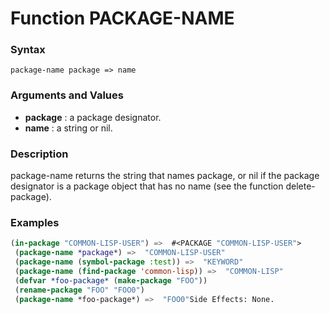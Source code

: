 <!-- Generated on 05/10/2020 by https://github.com/anto2oo/clhs-evolved -->

# Function PACKAGE-NAME

### Syntax
`package-name package => name`  


### Arguments and Values
- **package** : a package designator.   
- **name** : a string  or nil.   


### Description
package-name returns the string that names package,  or nil if the package designator is a package object that has no name (see the function delete-package).



### Examples
```lisp 
(in-package "COMMON-LISP-USER") =>  #<PACKAGE "COMMON-LISP-USER">
 (package-name *package*) =>  "COMMON-LISP-USER"
 (package-name (symbol-package :test)) =>  "KEYWORD"
 (package-name (find-package 'common-lisp)) =>  "COMMON-LISP"
 (defvar *foo-package* (make-package "FOO"))
 (rename-package "FOO" "FOO0")
 (package-name *foo-package*) =>  "FOO0"Side Effects: None.
```
